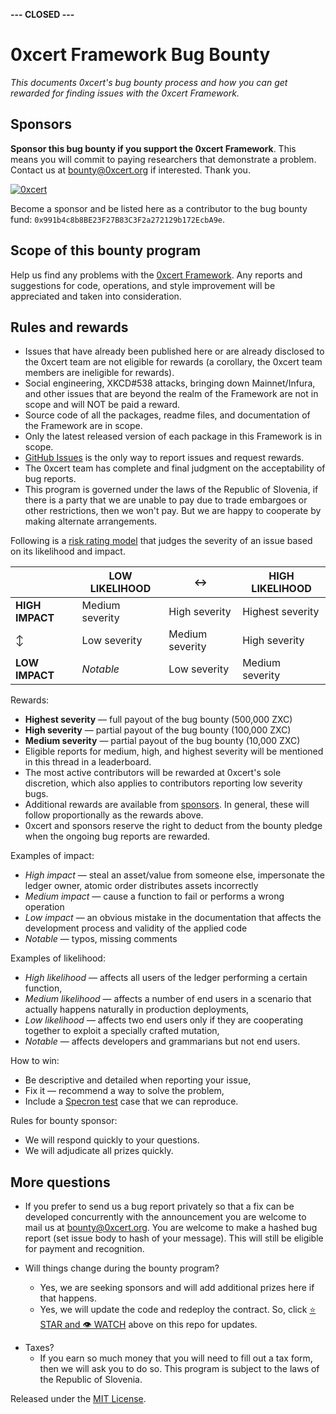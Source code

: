 **--- CLOSED ---**

# 0xcert Framework Bug Bounty

*This documents 0xcert's bug bounty process and how you can get rewarded for finding issues with the 0xcert Framework.*

## Sponsors

**Sponsor this bug bounty if you support the 0xcert Framework**. This means you will commit to paying researchers that demonstrate a problem. Contact us at [bounty@0xcert.org](mailto:bounty@0xcert.org) if interested. Thank you.

[![0xcert](https://img.shields.io/badge/0xcert-10.000.000%20ZXC-red.svg)](https://0xcert.org)

Become a sponsor and be listed here as a contributor to the bug bounty fund: `0x991b4c8b8BE23F27B83C3F2a272129b172EcbA9e`.

## Scope of this bounty program

Help us find any problems with the [0xcert Framework](https://docs.0xcert.org). Any reports and suggestions for code, operations, and style improvement will be appreciated and taken into consideration.

## Rules and rewards

- Issues that have already been published here or are already disclosed to the 0xcert team are not eligible for rewards (a corollary, the 0xcert team members are ineligible for rewards).
- Social engineering, XKCD#538 attacks, bringing down Mainnet/Infura, and other issues that are beyond the realm of the Framework are not in scope and will NOT be paid a reward.
- Source code of all the packages, readme files, and documentation of the Framework are in scope.
- Only the latest released version of each package in this Framework is in scope.
- [GitHub Issues](https://github.com/0xcert/framework/issues) is the only way to report issues and request rewards.
- The 0xcert team has complete and final judgment on the acceptability of bug reports.
- This program is governed under the laws of the Republic of Slovenia, if there is a party that we are unable to pay due to trade embargoes or other restrictions, then we won't pay. But we are happy to cooperate by making alternate arrangements.

Following is a [risk rating model](https://www.owasp.org/index.php/OWASP_Risk_Rating_Methodology) that judges the severity of an issue based on its likelihood and impact.

|                 | LOW LIKELIHOOD  | :left_right_arrow: | HIGH LIKELIHOOD      |
| --------------- | --------------- | ------------------ | -------------------- |
| **HIGH IMPACT** | Medium severity | High severity      | Highest severity |
| :arrow_up_down: | Low severity    | Medium severity    | High severity        |
| **LOW IMPACT**  | *Notable*       | Low severity       | Medium severity      |

Rewards:

- **Highest severity** — full payout of the bug bounty (500,000 ZXC)
- **High severity** — partial payout of the bug bounty (100,000 ZXC)
- **Medium severity** — partial payout of the bug bounty (10,000 ZXC)
- Eligible reports for medium, high, and highest severity will be mentioned in this thread in a leaderboard.
- The most active contributors will be rewarded at 0xcert's sole discretion, which also applies to contributors reporting low severity bugs.
- Additional rewards are available from [sponsors](#sponsors). In general, these will follow proportionally as the rewards above.
- 0xcert and sponsors reserve the right to deduct from the bounty pledge when the ongoing bug reports are rewarded.

Examples of impact:

- *High impact* — steal an asset/value from someone else, impersonate the ledger owner, atomic order distributes assets incorrectly
- *Medium impact* — cause a function to fail or performs a wrong operation
- *Low impact* — an obvious mistake in the documentation that affects the development process and validity of the applied code
- *Notable* — typos, missing comments

Examples of likelihood:

* *High likelihood* — affects all users of the ledger performing a certain function,
* *Medium likelihood* — affects a number of end users in a scenario that actually happens naturally in production deployments,
* *Low likelihood* — affects two end users only if they are cooperating together to exploit a specially crafted mutation,
* *Notable* — affects developers and grammarians but not end users.

How to win:

- Be descriptive and detailed when reporting your issue,
- Fix it — recommend a way to solve the problem,
- Include a [Specron test](https://specron.github.io/framework/) case that we can reproduce.

Rules for bounty sponsor:

- We will respond quickly to your questions.
- We will adjudicate all prizes quickly.

## More questions

* If you prefer to send us a bug report privately so that a fix can be developed concurrently with the announcement you are welcome to mail us at [bounty@0xcert.org](mailto:bounty@0xcert.org). You are welcome to make a hashed bug report (set issue body to hash of your message). This will still be eligible for payment and recognition.

* Will things change during the bounty program?
  * Yes, we are seeking sponsors and will add additional prizes here if that happens.
  * Yes, we will update the code and redeploy the contract. So, click [:star: STAR and :eye: WATCH](https://github.com/0xcert/framework/) above on this repo for updates.

- Taxes?
  - If you earn so much money that you will need to fill out a tax form, then we will ask you to do so. This program is subject to the laws of the Republic of Slovenia.

Released under the [MIT License](LICENSE).
